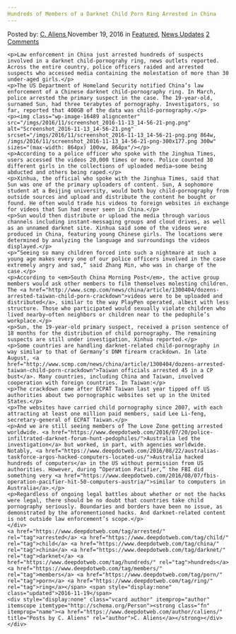 ```yaml
---
Hundreds of Members of a Darknet Child Porn Ring Arrested in China
---
```

<article class="post-listing post-16488 post type-post status-publish format-standard has-post-thumbnail hentry  tag-child tag-china tag-darknet tag-hundreds tag-members tag-porn tag-ring">
    <div class="post-inner">
        <span>Posted by: <a href="https://www.deepdotweb.com/author/caliens/" title="">C. Aliens </a></span>
    <span>November 19, 2016</span>
    <span>in <a href="https://www.deepdotweb.com/category/deepdot-news/" rel="category tag">Featured</a>, <a href="https://www.deepdotweb.com/category/news-updates/" rel="category tag">News Updates</a></span>
    <span><a href="https://www.deepdotweb.com/2016/11/19/hundreds-members-darknet-child-porn-ring-arrested-china/#comments">2 Comments</a></span>
    </p>
    <div class="clear"></div>
    
    <p>Law enforcement in China just arrested hundreds of suspects involved in a darknet child-pornograhy ring, news outlets reported. Across the entire country, police officers raided and arrested suspects who accessed media containing the molestation of more than 30 under-aged girls.</p>
    <p>The US Department of Homeland Security notified China’s law enforcement of a Chinese darknet child-pornography ring. In March, police arrested the primary suspect in the case. The 19-year-old, surnamed Sun, had three terabytes of pornography. Investigators, so far, reported that 400GB of the data was child-pornography.</p>
    <p><img class="wp-image-16489 aligncenter" src="/imgs/2016/11/screenshot_2016-11-13_14-56-21-png.png" alt="Screenshot_2016-11-13_14-56-21.png" srcset="/imgs/2016/11/screenshot_2016-11-13_14-56-21-png.png 864w, /imgs/2016/11/screenshot_2016-11-13_14-56-21-png-300x177.png 300w" sizes="(max-width: 864px) 100vw, 864px"/></p>
    <p>According to a police officer who spoke with the Jinghua Times, users accessed the videos 20,000 times or more. Police counted 30 different girls in the collections of uploaded media—some being abducted and others being raped.</p>
    <p>Xinhua, the official who spoke with the Jinghua Times, said that Sun was one of the primary uploaders of content. Sun, A sophomore student at a Beijing university, would both buy child-pornography from outside sources and upload and distribute the content he bought or found. He often would trade his videos to foreign websites in exchange for videos that Sun had never seen in China.</p>
    <p>Sun would then distribute or upload the media through various channels including instant-messaging groups and cloud drives, as well as an unnamed darknet site. Xinhua said some of the videos were produced in China, featuring young Chinese girls. The locations were determined by analyzing the language and surroundings the videos displayed.</p>
    <p>“Seeing so many children forced into such a nightmare at such a young age makes every one of our police officers involved in the case extremely angry and sad,” said Zhang Min, who was in charge of the case.</p>
    <p>According to <em>South China Morning Post</em>, the active group members would ask other members to film themselves molesting children. The <a href="http://www.scmp.com/news/china/article/1300404/dozens-arrested-taiwan-child-porn-crackdown">videos were to be uploaded and distributed</a>, similar to the way PlayPen operated, albeit with less structure. Those who participated would sexually violate children who lived nearby—often neighbors or children near to the pedophile’s workplace.</p>
    <p>Sun, the 19-year-old primary suspect, received a prison sentence of 18 months for the distribution of child pornography. The remaining suspects are still under investigation, Xinhua reported.</p>
    <p>Some countries are handling darknet-related child-pornography in way similar to that of Germany’s DNM firearm crackdown. In late August, <a href="http://www.scmp.com/news/china/article/1300404/dozens-arrested-taiwan-child-porn-crackdown">Taiwan officials arrested 45 in a CP bust</a>. Many countries, including China and Taiwan, involved cooperation with foreign countries. In Taiwan:</p>
    <p>The crackdown came after ECPAT Taiwan last year tipped off US authorities about two pornographic websites set up in the United States.</p>
    <p>The websites have carried child pornography since 2007, with each attracting at least one million paid members, said Lee Li-feng, secretary-general of ECPAT Taiwan.</p>
    <p>And we are still seeing members of The Love Zone getting arrested worldwide. <a href="https://www.deepdotweb.com/2016/07/20/police-infiltrated-darknet-forum-hunt-pedophiles/">Australia led the investigation</a> but worked, in part, with agencies worldwide. Notably, <a href="https://www.deepdotweb.com/2016/08/22/australias-taskforce-argos-hacked-computers-located-us/">Australia hacked hundreds of computers</a> in the US without permission from US authorities. However, during “Operation Pacifier,” the FBI did something very <a href="https://www.deepdotweb.com/2016/08/07/fbis-operation-pacifier-hit-50-computers-austria/">similar to computers in Australia</a>.</p>
    <p>Regardless of ongoing legal battles about whether or not the hacks were legal, there should be no doubt that countries take child pornography seriously. Boundaries and borders have been no issue, as demonstrated by the aforementioned hacks. And darknet-related content is not outside law enforcement’s scope.</p>
    </div>
    <a href="https://www.deepdotweb.com/tag/arrested/" rel="tag">arrested</a> <a href="https://www.deepdotweb.com/tag/child/" rel="tag">child</a> <a href="https://www.deepdotweb.com/tag/china/" rel="tag">china</a> <a href="https://www.deepdotweb.com/tag/darknet/" rel="tag">darknet</a> <a href="https://www.deepdotweb.com/tag/hundreds/" rel="tag">hundreds</a> <a href="https://www.deepdotweb.com/tag/members/" rel="tag">members</a> <a href="https://www.deepdotweb.com/tag/porn/" rel="tag">porn</a> <a href="https://www.deepdotweb.com/tag/ring/" rel="tag">ring</a></span> <span style="display:none" class="updated">2016-11-19</span>
    <div style="display:none" class="vcard author" itemprop="author" itemscope itemtype="http://schema.org/Person"><strong class="fn" itemprop="name"><a href="https://www.deepdotweb.com/author/caliens/" title="Posts by C. Aliens" rel="author">C. Aliens</a></strong></div>
    </div>
</article>


